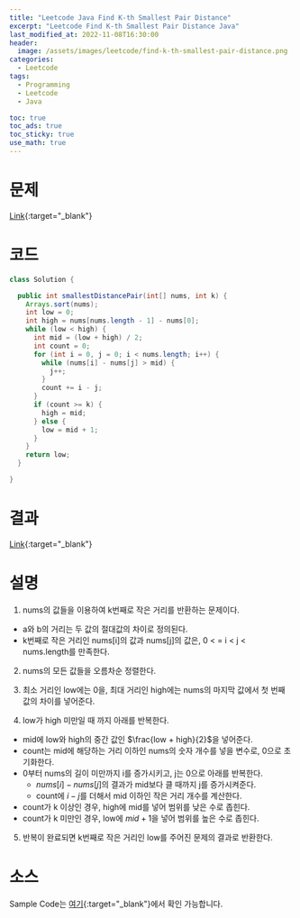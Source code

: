```yaml
---
title: "Leetcode Java Find K-th Smallest Pair Distance"
excerpt: "Leetcode Find K-th Smallest Pair Distance Java"
last_modified_at: 2022-11-08T16:30:00
header:
  image: /assets/images/leetcode/find-k-th-smallest-pair-distance.png
categories:
  - Leetcode
tags:
  - Programming
  - Leetcode
  - Java

toc: true
toc_ads: true
toc_sticky: true
use_math: true
---
```

# 문제
[Link](https://leetcode.com/problems/find-k-th-smallest-pair-distance){:target="_blank"}

# 코드
```java
class Solution {

  public int smallestDistancePair(int[] nums, int k) {
    Arrays.sort(nums);
    int low = 0;
    int high = nums[nums.length - 1] - nums[0];
    while (low < high) {
      int mid = (low + high) / 2;
      int count = 0;
      for (int i = 0, j = 0; i < nums.length; i++) {
        while (nums[i] - nums[j] > mid) {
          j++;
        }
        count += i - j;
      }
      if (count >= k) {
        high = mid;
      } else {
        low = mid + 1;
      }
    }
    return low;
  }

}
```

# 결과
[Link](https://leetcode.com/submissions/detail/839269230/){:target="_blank"}

# 설명
1. nums의 값들을 이용하여 k번째로 작은 거리를 반환하는 문제이다.
- a와 b의 거리는 두 값의 절대값의 차이로 정의된다.
- k번째로 작은 거리인 nums[i]의 값과 nums[j]의 값은, 0 < = i < j < nums.length를 만족한다.

2. nums의 모든 값들을 오름차순 정렬한다.

3. 최소 거리인 low에는 0을, 최대 거리인 high에는 nums의 마지막 값에서 첫 번째 값의 차이를 넣어준다.

4. low가 high 미만일 때 까지 아래를 반복한다.
- mid에 low와 high의 중간 값인 $\frac{low + high}{2}$을 넣어준다.
- count는 mid에 해당하는 거리 이하인 nums의 숫자 개수를 넣을 변수로, 0으로 초기화한다.
- 0부터 nums의 길이 미만까지 i를 증가시키고, j는 0으로 아래를 반복한다.
  - $nums[i] - nums[j]$의 결과가 mid보다 클 때까지 j를 증가시켜준다.
  - count에 $i - j$를 더해서 mid 이하인 작은 거리 개수를 계산한다.
- count가 k 이상인 경우, high에 mid를 넣어 범위를 낮은 수로 좁힌다.
- count가 k 미만인 경우, low에 $mid + 1$을 넣어 범위를 높은 수로 좁힌다.

5. 반복이 완료되면 k번째로 작은 거리인 low를 주어진 문제의 결과로 반환한다.

# 소스
Sample Code는 [여기](https://github.com/GracefulSoul/leetcode/blob/master/src/main/java/gracefulsoul/problems/FindKthSmallestPairDistance.java){:target="_blank"}에서 확인 가능합니다.